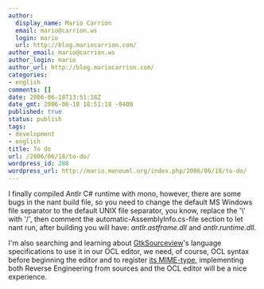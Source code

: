 ```yaml
---
author:
  display_name: Mario Carrion
  email: mario@carrion.ws
  login: mario
  url: http://blog.mariocarrion.com/
author_email: mario@carrion.ws
author_login: mario
author_url: http://blog.mariocarrion.com/
categories:
- english
comments: []
date: 2006-06-18T13:51:18Z
date_gmt: 2006-06-18 18:51:18 -0400
published: true
status: publish
tags:
- development
- english
title: To do
url: /2006/06/18/to-do/
wordpress_id: 288
wordpress_url: http://mario.monouml.org/index.php/2006/06/18/to-do/
---
```


<p>I finally compiled Antlr C# runtime with mono, however, there are some bugs in the nant build file, so you need to change the default MS Windows file separator to the default UNIX file separator, you know, replace the '\' with '/', then comment the automatic-AssemblyInfo.cs-file section to let nant run, after building you will have: <em>antlr.astframe.dll</em> and <em>antlr.runtime.dll</em>.</p>
<p>I'm also searching and learning about <a href="http://gtksourceview.sourceforge.net">GtkSourceview</a>'s language specifications to use it in our OCL editor, we need, of course, OCL syntax before beginning the editor and to register <a href="http://www.gnome.org/learn/admin-guide/latest/mimetypes-0.html">its MIME-type</a>, implementing both Reverse Engineering from sources and the OCL editor will be a nice experience.
<p /></p>
